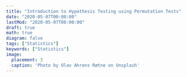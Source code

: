 ```yaml
---
title: "Introduction to Hypothesis Testing using Permutation Tests"
date: "2020-05-07T00:00:00"
lastMod: "2020-05-07T00:00:00"
draft: true
math: true
diagram: false
tags: ["Statistics"]
keywords: ["Statistics"]
image: 
  placement: 3 
  caption: 'Photo by Olav Ahrens Røtne on Unsplash'
---
```


